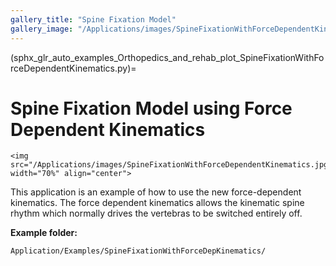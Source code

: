 ```yaml
---
gallery_title: "Spine Fixation Model"
gallery_image: "/Applications/images/SpineFixationWithForceDependentKinematics.jpg"
---
```


(sphx_glr_auto_examples_Orthopedics_and_rehab_plot_SpineFixationWithForceDependentKinematics.py)=

# Spine Fixation Model using Force Dependent Kinematics


````{sidebar}
<img src="/Applications/images/SpineFixationWithForceDependentKinematics.jpg" width="70%" align="center">
````

This application is an example of how to use the new force-dependent
kinematics. The force dependent kinematics allows the kinematic spine
rhythm which normally drives the vertebras to be switched entirely off.

**Example folder:**

`Application/Examples/SpineFixationWithForceDepKinematics/`

